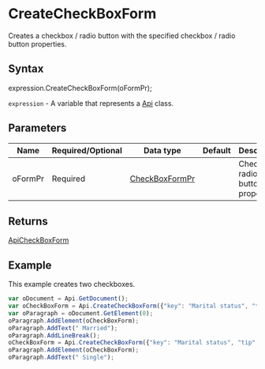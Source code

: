 # CreateCheckBoxForm

Creates a checkbox / radio button with the specified checkbox / radio button properties.

## Syntax

expression.CreateCheckBoxForm(oFormPr);

`expression` - A variable that represents a [Api](../Api.md) class.

## Parameters

| **Name** | **Required/Optional** | **Data type** | **Default** | **Description** |
| ------------- | ------------- | ------------- | ------------- | ------------- |
| oFormPr | Required | [CheckBoxFormPr](../../Enumeration/CheckBoxFormPr.md) |  | Checkbox / radio button properties. |

## Returns

[ApiCheckBoxForm](../../ApiCheckBoxForm/ApiCheckBoxForm.md)

## Example

This example creates two checkboxes.

```javascript
var oDocument = Api.GetDocument();
var oCheckBoxForm = Api.CreateCheckBoxForm({"key": "Marital status", "tip": "Specify your marital status", "required": true, "placeholder": "Marital status", "radio": true});
var oParagraph = oDocument.GetElement(0);
oParagraph.AddElement(oCheckBoxForm);
oParagraph.AddText(" Married");
oParagraph.AddLineBreak();
oCheckBoxForm = Api.CreateCheckBoxForm({"key": "Marital status", "tip": "Specify your marital status", "required": true, "placeholder": "Marital status", "radio": true});
oParagraph.AddElement(oCheckBoxForm);
oParagraph.AddText(" Single");
```
